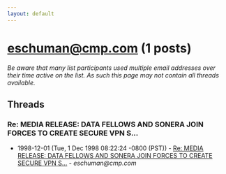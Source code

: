 ```yaml
---
layout: default
---
```


# eschuman@cmp.com (1 posts)

_Be aware that many list participants used multiple email addresses over their time active on the list. As such this page may not contain all threads available._

## Threads

### Re: MEDIA RELEASE: DATA FELLOWS AND SONERA JOIN FORCES TO CREATE SECURE VPN S...
+ 1998-12-01 (Tue, 1 Dec 1998 08:22:24 -0800 (PST)) - [Re: MEDIA RELEASE: DATA FELLOWS AND SONERA JOIN FORCES TO CREATE SECURE VPN S...](/archive/1998/12/7ab3cc21d09804c6c76dd3545e72b8d6d695444b66a9ee0f67245482fa542524) - _eschuman@cmp.com_

